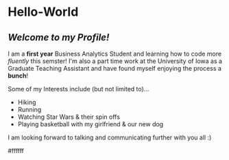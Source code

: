 # Hello-World

## *Welcome to my Profile!*

I am a **first year** Business Analytics Student and learning how to code more *fluently* this semster! 
I'm also a part time work at the University of Iowa as a Graduate Teaching Assistant and have found myself enjoying the process a **bunch**!

Some of my Interests include (but not limited to)...
- Hiking
- Running
- Watching Star Wars & their spin offs
- Playing basketball with my girlfriend & our new dog

I am looking forward to talking and communicating further with you all :) 

#ffffff
